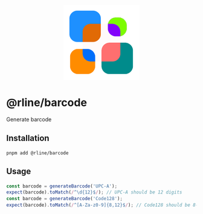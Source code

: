 <div align="center">
  <img src="https://raw.githubusercontent.com/rbrightline/common/refs/heads/main/libs/barcode/favicon.png" alt="Logo" width="200"/>
</div>

# @rline/barcode

Generate barcode

## Installation

```shell
pnpm add @rline/barcode
```

## Usage

```typescript
const barcode = generateBarcode('UPC-A');
expect(barcode).toMatch(/^\d{12}$/); // UPC-A should be 12 digits
const barcode = generateBarcode('Code128');
expect(barcode).toMatch(/^[A-Za-z0-9]{8,12}$/); // Code128 should be 8-12 alphanumeric characters
```
